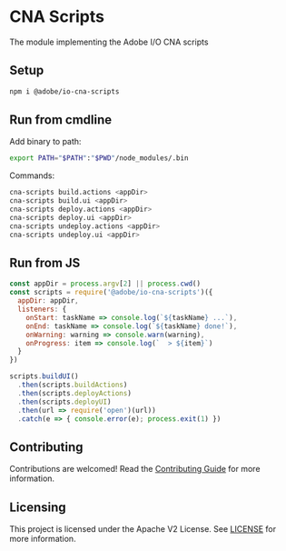 # CNA Scripts

The module implementing the Adobe I/O CNA scripts

## Setup

```bash
npm i @adobe/io-cna-scripts
```

## Run from cmdline

Add binary to path:

```bash
export PATH="$PATH":"$PWD"/node_modules/.bin
```

Commands:

```bash
cna-scripts build.actions <appDir>
cna-scripts build.ui <appDir>
cna-scripts deploy.actions <appDir>
cna-scripts deploy.ui <appDir>
cna-scripts undeploy.actions <appDir>
cna-scripts undeploy.ui <appDir>
```

## Run from JS

```js
const appDir = process.argv[2] || process.cwd()
const scripts = require('@adobe/io-cna-scripts')({
  appDir: appDir,
  listeners: {
    onStart: taskName => console.log(`${taskName} ...`),
    onEnd: taskName => console.log(`${taskName} done!`),
    onWarning: warning => console.warn(warning),
    onProgress: item => console.log(`  > ${item}`)
  }
})

scripts.buildUI()
  .then(scripts.buildActions)
  .then(scripts.deployActions)
  .then(scripts.deployUI)
  .then(url => require('open')(url))
  .catch(e => { console.error(e); process.exit(1) })
```

## Contributing

Contributions are welcomed! Read the [Contributing Guide](./.github/CONTRIBUTING.md) for more information.

## Licensing

This project is licensed under the Apache V2 License. See [LICENSE](LICENSE) for more information.
